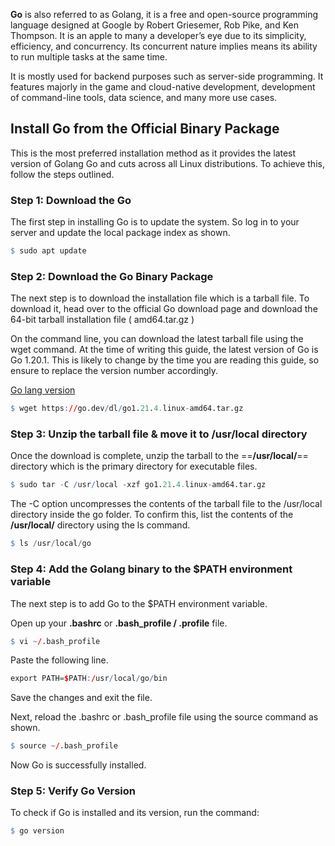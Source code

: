 **Go** is also referred to as Golang, it is a free and open-source programming language designed at Google by Robert Griesemer, Rob Pike, and Ken Thompson. It is an apple to many a developer’s eye due to its simplicity, efficiency, and concurrency. Its concurrent nature implies means its ability to run multiple tasks at the same time.

It is mostly used for backend purposes such as server-side programming. It features majorly in the game and cloud-native development,  development of command-line tools, data science, and many more use cases.

## Install Go from the Official Binary Package

This is the most preferred installation method as it provides the latest version of Golang Go and cuts across all Linux distributions. To achieve this, follow the steps outlined.

### Step 1:  Download the Go

The first step in installing Go is to update the system. So log in to your server and update the local package index as shown.

```R
$ sudo apt update
```

### Step 2:  Download the Go Binary Package

The next step is to download the installation file which is a tarball file. To download it, head over to the official Go download page and download the 64-bit tarball installation file ( amd64.tar.gz )

On the command line, you can download the latest tarball file using the wget command. At the time of writing this guide, the latest version of Go is Go 1.20.1. This is likely to change by the time you are reading this guide, so ensure to replace the version number accordingly.

[Go lang version](https://go.dev/dl/)

```R
$ wget https://go.dev/dl/go1.21.4.linux-amd64.tar.gz
```

### Step 3:  Unzip the tarball file & move it to /usr/local directory

Once the download is complete, unzip the tarball to the ==**/usr/local/**== directory which is the primary directory for executable files.

```R
$ sudo tar -C /usr/local -xzf go1.21.4.linux-amd64.tar.gz
```

The -C option uncompresses the contents of the tarball file to the /usr/local directory inside the go folder. To confirm this, list the contents of the **/usr/local/** directory using the ls command.

```R
$ ls /usr/local/go
```

### Step 4: Add the Golang binary to the $PATH environment variable

The next step is to add Go to the $PATH environment variable.

Open up your **.bashrc** or **.bash_profile / .profile** file.

```R
$ vi ~/.bash_profile
```

Paste the following line.

```R
export PATH=$PATH:/usr/local/go/bin
```

Save the changes and exit the file.

Next, reload the  .bashrc or .bash_profile file using the source command as shown.

```R
$ source ~/.bash_profile
```

Now Go is successfully installed.

### Step 5: Verify Go Version

To check if Go is installed and its version, run the command:

```R
$ go version
```
